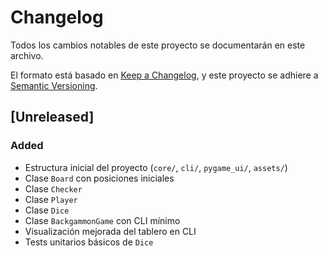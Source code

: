 # Changelog
Todos los cambios notables de este proyecto se documentarán en este archivo.

El formato está basado en [Keep a Changelog](https://keepachangelog.com/en/1.1.0/),
y este proyecto se adhiere a [Semantic Versioning](https://semver.org/).

## [Unreleased]
### Added
- Estructura inicial del proyecto (`core/`, `cli/`, `pygame_ui/`, `assets/`)
- Clase `Board` con posiciones iniciales
- Clase `Checker`
- Clase `Player`
- Clase `Dice`
- Clase `BackgammonGame` con CLI mínimo
- Visualización mejorada del tablero en CLI
- Tests unitarios básicos de `Dice`
